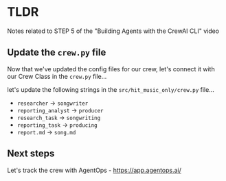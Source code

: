 # TLDR

Notes related to STEP 5 of the "Building Agents with the CrewAI CLI" video

## Update the `crew.py` file

Now that we've updated the config files for our crew, let's connect it with our Crew Class in the `crew.py` file...

let's update the following strings in the `src/hit_music_only/crew.py` file...

- `researcher` -> `songwriter`
- `reporting_analyst` -> `producer`
- `research_task` -> `songwriting`
- `reporting_task` -> `producing`
- `report.md` -> `song.md`

## Next steps

Let's track the crew with AgentOps - https://app.agentops.ai/